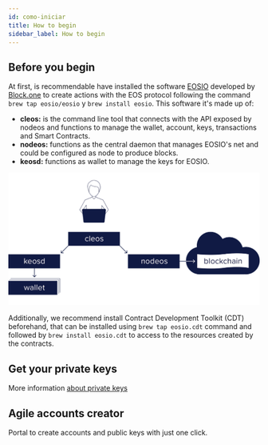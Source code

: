 ```yaml
---
id: como-iniciar
title: How to begin
sidebar_label: How to begin
---
```


## Before you begin
At first, is recommendable have installed the software [EOSIO](https://github.com/eosio) developed by [Block.one](https://block.one/) to create actions with the EOS protocol following the command `brew tap eosio/eosio` y `brew install eosio`. This software it's made up of:

- **cleos:** is the command line tool that connects with the API exposed by nodeos and functions to manage the wallet, account, keys, transactions and Smart Contracts.
- **nodeos:** functions as the central daemon that manages EOSIO's net and could be configured as node to produce blocks.
- **keosd:** functions as wallet to manage the keys for EOSIO.

![Cleos](/img/diagramas/cleos.png)

Additionally, we recommend install Contract Development Toolkit (CDT) beforehand, that can be installed using `brew tap eosio.cdt` command and followed by `brew install eosio.cdt` to access to the resources created by the contracts.

## Get your private keys

More information [about private keys](llaves-privadas.md)

## Agile accounts creator

Portal to create accounts and public keys with just one click.
